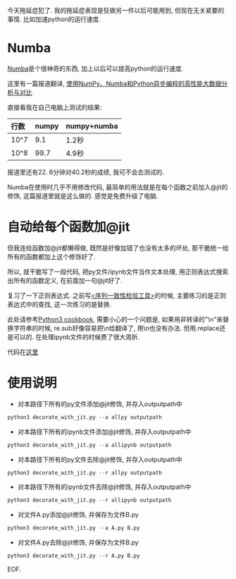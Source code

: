 <!--
.. title: 自动添加Numba-jit修饰
.. slug: auto-numba-jit
.. date: 2017-12-28 15:00:20 UTC+08:00
.. tags: opensource
.. category:
.. link:
.. description:
.. type: text
-->

今天拖延症犯了. 我的拖延症表现是狂做另一件以后可能用到, 但现在无关紧要的事情. 比如加速python的运行速度.

# Numba
[Numba](https://numba.pydata.org/)是个很神奇的东西, 加上以后可以提高python的运行速度.
<!-- TEASER_END -->

这里有一篇报道翻译, [使用NumPy、Numba和Python异步编程的高性能大数据分析与对比](http://www.infoq.com/cn/news/2017/08/NumPy0-Numba-Python)

直接看我在自己电脑上测试的结果:

| 行数     | numpy   | numpy+numba   |
| :------------- | :------------- |------------- |
| 10^7    | 9.1       |1.2秒       |
| 10^8    | 99.7       |4.9秒       |

报道里还有22. 6分钟对40.2秒的成绩, 我可不会去测试的.


Numba在使用时几乎不用修改代码, 最简单的用法就是在每个函数之前加入@jit的修饰, 这篇报道里就是这么做的. 感觉是免费升级了电脑.

# 自动给每个函数加@jit

但我连给函数加@jit都懒得做, 既然是好像加错了也没有太多的坏处, 那干脆统一给所有的函数都加上这个修饰好了.

所以, 就干脆写了一段代码, 把py文件/ipynb文件当作文本处理, 用正则表达式搜索出所有的函数定义, 在前面加一句@jit好了.

复习了一下正则表达式. 之前写[<序列一致性检验工具>]()的时候, 主要练习的是正则表达式中的查找, 这一次练习的是替换.

此处请参考[Python3 cookbook](https://python3-cookbook.readthedocs.io/zh_CN/latest/c02/p05_search_and_replace_text.html), 需要小心的一个问题是, 如果用非转译的"\n"来替换字符串的时候, re.sub好像容易把\n给翻译了, 用\\n也没有办法. 但用.replace还是可以的. 在处理ipynb文件的时候费了很大周折.

代码在[这里](https://github.com/goldengrape/decorate_with_numba_jit)

# 使用说明
* 对本路径下所有的py文件添加@jit修饰, 并存入outputpath中
```python
python3 decorate_with_jit.py --a allpy outputpath
```
* 对本路径下所有的ipynb文件添加@jit修饰, 并存入outputpath中
```python
python3 decorate_with_jit.py --a allipynb outputpath
```
* 对本路径下所有的py文件去除@jit修饰, 并存入outputpath中
```python
python3 decorate_with_jit.py --r allpy outputpath
```
* 对本路径下所有的ipynb文件去除@jit修饰, 并存入outputpath中
```python
python3 decorate_with_jit.py --r allipynb outputpath
```

* 对文件A.py添加@jit修饰, 并保存为文件B.py
```python
python3 decorate_with_jit.py --a A.py B.py
```
* 对文件A.py去除@jit修饰, 并保存为文件B.py
```python
python3 decorate_with_jit.py --r A.py B.py
```






EOF.
